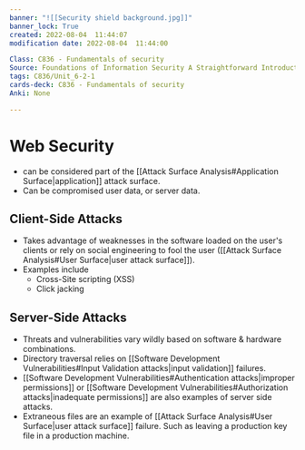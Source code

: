 ```yaml
---
banner: "![[Security shield background.jpg]]"
banner_lock: True
created: 2022-08-04  11:44:07
modification date: 2022-08-04  11:44:00

Class: C836 - Fundamentals of security
Source: Foundations of Information Security A Straightforward Introduction
tags: C836/Unit_6-2-1
cards-deck: C836 - Fundamentals of security
Anki: None

---
```


# Web Security
- can be considered part of the [[Attack Surface Analysis#Application Surface|application]] attack surface.
- Can be compromised user data, or server data.
## Client-Side Attacks
- Takes advantage of weaknesses in the software loaded on the user's clients or rely on social engineering to fool the user ([[Attack Surface Analysis#User Surface|user attack surface]]).
- Examples include 
	- Cross-Site scripting (XSS)
	- Click jacking
## Server-Side Attacks
- Threats and vulnerabilities vary wildly based on software & hardware combinations.
- Directory traversal relies on [[Software Development Vulnerabilities#Input Validation attacks|input validation]] failures.
- [[Software Development Vulnerabilities#Authentication attacks|improper permissions]] or [[Software Development Vulnerabilities#Authorization attacks|inadequate permissions]] are also examples of server side attacks.
- Extraneous files are an example of [[Attack Surface Analysis#User Surface|user attack surface]] failure. Such as leaving a production key file in a production machine.